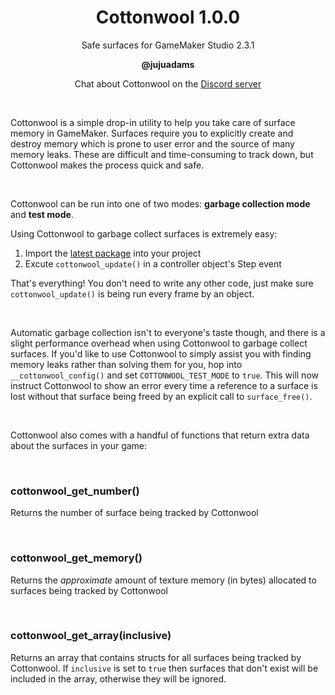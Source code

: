 <h1 align="center">Cottonwool 1.0.0</h1>

<p align="center">Safe surfaces for GameMaker Studio 2.3.1</p>

<p align="center"><b>@jujuadams</b></p>

<p align="center">Chat about Cottonwool on the <a href="https://discord.gg/8krYCqr">Discord server</a></p>

&nbsp;

Cottonwool is a simple drop-in utility to help you take care of surface memory in GameMaker. Surfaces require you to explicitly create and destroy memory which is prone to user error and the source of many memory leaks. These are difficult and time-consuming to track down, but Cottonwool makes the process quick and safe.

&nbsp;

Cottonwool can be run into one of two modes: **garbage collection mode** and **test mode**.

Using Cottonwool to garbage collect surfaces is extremely easy:
1. Import the [latest package](https://github.com/JujuAdams/Cottonwool/releases/) into your project
2. Excute `cottonwool_update()` in a controller object's Step event

That's everything! You don't need to write any other code, just make sure `cottonwool_update()` is being run every frame by an object.

&nbsp;

Automatic garbage collection isn't to everyone's taste though, and there is a slight performance overhead when using Cottonwool to garbage collect surfaces. If you'd like to use Cottonwool to simply assist you with finding memory leaks rather than solving them for you, hop into `__cottonwool_config()` and set `COTTONWOOL_TEST_MODE` to `true`. This will now instruct Cottonwool to show an error every time a reference to a surface is lost without that surface being freed by an explicit call to `surface_free()`.

&nbsp;

Cottonwool also comes with a handful of functions that return extra data about the surfaces in your game:

&nbsp;

### cottonwool_get_number() ###

Returns the number of surface being tracked by Cottonwool

&nbsp;

### cottonwool_get_memory() ###

Returns the *approximate* amount of texture memory (in bytes) allocated to surfaces being tracked by Cottonwool

&nbsp;

### cottonwool_get_array(inclusive) ###

Returns an array that contains structs for all surfaces being tracked by Cottonwool. If `inclusive` is set to `true` then surfaces that don't exist will be included in the array, otherwise they will be ignored.
